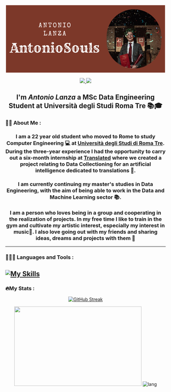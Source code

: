 <div align="center"> 
<img src="./static/AntonioSouls.png"/>
</div>

<p align="center">
    <a href="https://www.linkedin.com/in/antonio-lanza-25a342246/">
        <img src="https://img.shields.io/badge/LinkedIn-blue?logo=linkedin&logoColor=white&style=for-the-badge">
    </a>
    <a href="https://www.instagram.com/antonio.souls.lanza/">
        <img src="https://img.shields.io/badge/Instagram-violet?logo=instagram&logoColor=white&style=for-the-badge">
    </a>
</p>

<h2 align="center"> I'm <em>Antonio Lanza</em> a MSc Data Engineering Student at Università degli Studi Roma Tre 📚🎓
</h2>

### 🤵🏻 About Me :
<h3 align="center"> I am a 22 year old student who moved to Rome to study Computer Engineering 💻 at <ins>Università degli Studi di Roma Tre</ins>. During the three-year experience I had the opportunity to carry out a six-month internship at <ins>Translated</ins> where we created a project relating to Data Collectioning for an artificial intelligence dedicated to translations 🤖.
</h3>

<h3 align="center">I am currently continuing my master's studies in Data Engineering, with the aim of being able to work in the Data and Machine Learning sector 📚.
</h3>

<h3 align="center">I am a person who loves being in a group and cooperating in the realization of projects.
In my free time I like to train in the gym and cultivate my artistic interest, especially my interest in music🎵. I also love going out with my friends and sharing ideas, dreams and projects with them 🍻
</h3>

---
### 🧑🏻‍💻 Languages and Tools :
[![My Skills](https://skillicons.dev/icons?i=c,java,python,html,css,spring,git,github,postgres,docker,gradle,eclipse,idea,vscode,mysql,wordpress)](https://skillicons.dev)
---
### 🔥My Stats :
<p align="center">
    <a href="https://git.io/streak-stats">
        <img src="https://streak-stats.demolab.com?user=AntonioSouls&theme=radical&hide_border=true&locale=it&date_format=j%20M%5B%20Y%5D&mode=weekly" alt="GitHub Streak" />
    </a>
</p>

<p align="center">
<picture>
  <source srcset="https://github-readme-stats.vercel.app/api?title_color=eb349b&icon_color=d49137&text_color=43a5be&custom_title=📈%20GitHub%20Stats&hide_rank=true&show_icons=true&include_all_commits=true&disable_animations=false&locale=en&hide_border=true&theme=transparent&username=AntonioSouls"
    media="(prefers-color-scheme: dark)"
  />
<source srcset="https://github-readme-stats.vercel.app/api?title_color=eb349b&icon_color=d49137&text_color=43a5be&custom_title=📈%20GitHub%20Stats&hide_rank=true&show_icons=true&include_all_commits=true&disable_animations=false&locale=en&hide_border=true&theme=transparent&username=AntonioSouls"
    media="(prefers-color-scheme: light), (prefers-color-scheme: dark)"
  />
  <img src="https://github-readme-stats.vercel.app/api?title_color=eb349b&icon_color=d49137&custom_title=📈%20GitHub%20Stats&hide_rank=true&show_icons=true&include_all_commits=true&disable_animations=false&locale=en&hide_border=true&username=AntonioSouls" width="400" height="250"/>
 </picture>

  <picture>
  <source srcset="https://github-readme-stats.vercel.app/api/top-langs?title_color=eb349b&icon_color=d49137&text_color=43a5be&custom_title=🔥%20Most%20used%20languages&show_icons=true&locale=en&layout=compact&langs_count=8&hide_border=true&theme=transparent&username=AntonioSouls"
    media="(prefers-color-scheme: dark)"
  />
  <source srcset="https://github-readme-stats.vercel.app/api/top-langs?title_color=eb349b&icon_color=d49137&text_color=43a5be&custom_title=🔥%20Most%20used%20languages&show_icons=true&locale=en&layout=compact&langs_count=8&hide_border=true&theme=transparent&username=AntonioSouls"
    media="(prefers-color-scheme: light), (prefers-color-scheme: dark)"
  />
  <img src="https://github-readme-stats.vercel.app/api/top-langs?title_color=eb349b&icon_color=d49137&custom_title=🔥%20Most%20used%20languages&show_icons=true&locale=en&layout=compact&langs_count=8&hide_border=true&username=AntonioSouls" alt="lang" width="400" height="250"/> 
</picture>

</p>
